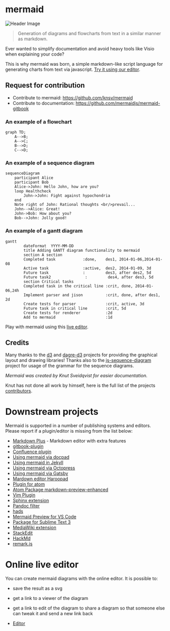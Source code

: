 # mermaid

![Header Image](images/header.png)

> Generation of diagrams and flowcharts from text in a similar manner as markdown.

Ever wanted to simplify documentation and avoid heavy tools like Visio when explaining your code?

This is why mermaid was born, a simple markdown-like script language for generating charts from text via javascript. [Try it using our editor][live-editor].


## Request for contribution

- Contribute to mermaid: https://github.com/knsv/mermaid
- Contribute to documentation: https://github.com/mermaidjs/mermaid-gitbook


### An example of a flowchart

```mermaid
graph TD;
    A-->B;
    A-->C;
    B-->D;
    C-->D;
```


### An example of a sequence diagram

```mermaid
sequenceDiagram
    participant Alice
    participant Bob
    Alice->John: Hello John, how are you?
    loop Healthcheck
        John->John: Fight against hypochondria
    end
    Note right of John: Rational thoughts <br/>prevail...
    John-->Alice: Great!
    John->Bob: How about you?
    Bob-->John: Jolly good!
```


### An example of a gantt diagram

```mermaid
gantt
        dateFormat  YYYY-MM-DD
        title Adding GANTT diagram functionality to mermaid
        section A section
        Completed task            :done,    des1, 2014-01-06,2014-01-08
        Active task               :active,  des2, 2014-01-09, 3d
        Future task               :         des3, after des2, 5d
        Future task2               :         des4, after des3, 5d
        section Critical tasks
        Completed task in the critical line :crit, done, 2014-01-06,24h
        Implement parser and jison          :crit, done, after des1, 2d
        Create tests for parser             :crit, active, 3d
        Future task in critical line        :crit, 5d
        Create tests for renderer           :2d
        Add to mermaid                      :1d
```

Play with mermaid using this [live editor][live-editor].


## Credits

Many thanks to the [d3](https://d3js.org/) and [dagre-d3](https://github.com/cpettitt/dagre-d3) projects for providing the graphical layout and drawing libraries!
Thanks also to the [js-sequence-diagram](https://bramp.github.io/js-sequence-diagrams) project for usage of the grammar for the sequence diagrams.

*Mermaid was created by Knut Sveidqvist for easier documentation.*

Knut has not done all work by himself, here is the full list of the projects [contributors](https://github.com/knsv/mermaid/graphs/contributors).


# Downstream projects

Mermaid is supported in a number of publishing systems and editors. Please report if a plugin/editor is missing from the list below:

* [Markdown Plus](https://mdp.tylingsoft.com/) - Markdown editor with extra features
* [gitbook-plugin](https://github.com/JozoVilcek/gitbook-plugin-mermaid)
* [Confluence plugin](https://marketplace.atlassian.com/plugins/org.anvard.atlassian.mermaid-plugin/server/overview)
* [Using mermaid via docpad](http://nauvalatmaja.com/2015/01/13/rendering-mermaid-in-docpad/)
* [Using mermaid in Jekyll](https://rubygems.org/gems/jekyll-mermaid/versions/1.0.0)
* [Using mermaid via Octopress](http://mostlyblather.com/blog/2015/05/23/mermaid-jekyll-octopress/)
* [Using mermaid via Gatsby](https://github.com/konsumer/gatsby-remark-graph)
* [Mardown editor Haroopad](http://pad.haroopress.com/user.html)
* [Plugin for atom](https://atom.io/packages/atom-mermaid)
* [Atom Package markdown-preview-enhanced](https://atom.io/packages/markdown-preview-enhanced)
* [Vim Plugin](https://github.com/kannokanno/previm)
* [Sphinx extension](https://github.com/mgaitan/sphinxcontrib-mermaid)
* [Pandoc filter](https://github.com/raghur/mermaid-filter)
* [hads](https://github.com/sinedied/hads)
* [Mermaid Preview for VS Code](https://marketplace.visualstudio.com/items?itemName=vstirbu.vscode-mermaid-preview)
* [Package for Sublime Text 3](https://packagecontrol.io/packages/Mermaid)
* [MediaWiki extension](https://github.com/SemanticMediaWiki/Mermaid)
* [StackEdit](https://stackedit.io/app)
* [HackMd](https://hackmd.io)
* [remark.js](https://github.com/gnab/remark/wiki/Adding-graphs-via-Mermaid)


# Online live editor

You can create mermaid diagrams with the online editor. It is possible to:

* save the result as a svg
* get a link to a viewer of the diagram
* get a link to edit of the diagram to share a diagram so that someone else can tweak it and send a new link back

* [Editor][live-editor]

[live-editor]: https://mermaidjs.github.io/mermaid-live-editor/
